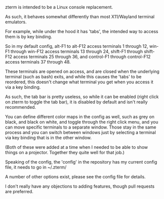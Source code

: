 zterm is intended to be a Linux console replacement.

As such, it behaves somewhat differently than most X11/Wayland terminal emulators.

For example, while under the hood it has 'tabs', the intended way to access them is by key binding.

So in my default config, alt-F1 to alt-F12 access terminals 1 through 12, win-F1 through win-F12 access terminals 13 through 24, shift-F1 through shift-F12 access terminals 25 through 36, and control-F1 through control-F12 access terminals 37 through 48.

These terminals are opened on access, and are closed when the underlying terminal (such as bash) exits, and while this causes the 'tabs' to be reordered, this doesn't change what terminal you get when you access it via a key binding.

As such, the tab bar is pretty useless, so while it can be enabled (right click on zterm to toggle the tab bar), it is disabled by default and isn't really recommended.

You can define different color maps in the config as well, such as grey on black, and black on white, and toggle through the right click menu, and you can move specific terminals to a separate window.  Those stay in the same process and you can switch between windows just by selecting a terminal via key binding that is in the other window.

(Both of these were added at a time when I needed to be able to show things on a projector.  Together they quite well for that job.)

Speaking of the config, the 'config' in the repository has my current config file, it needs to go in ~/.zterm/

A number of other options exist, please see the config file for details.

I don't really have any objections to adding features, though pull requests are preferred.
